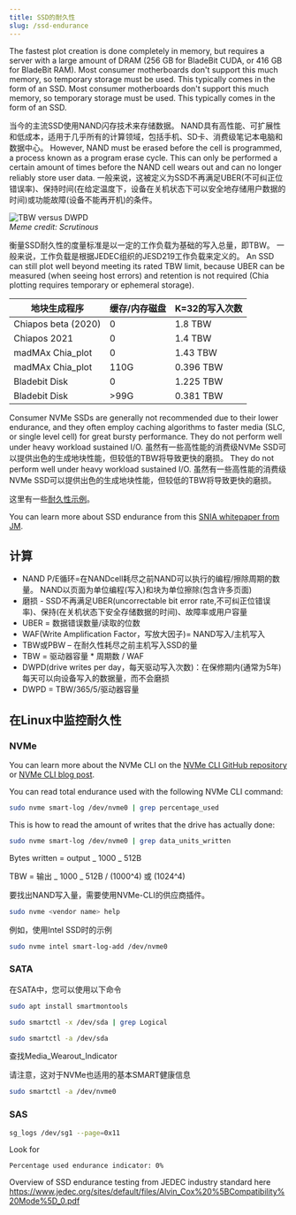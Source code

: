 ```yaml
---
title: SSD的耐久性
slug: /ssd-endurance
---
```


The fastest plot creation is done completely in memory, but requires a server with a large amount of DRAM (256 GB for BladeBit CUDA, or 416 GB for BladeBit RAM). Most consumer motherboards don't support this much memory, so temporary storage must be used. This typically comes in the form of an SSD. Most consumer motherboards don't support this much memory, so temporary storage must be used. This typically comes in the form of an SSD.

当今的主流SSD使用NAND闪存技术来存储数据。 NAND具有高性能、可扩展性和低成本，适用于几乎所有的计算领域，包括手机、SD卡、消费级笔记本电脑和数据中心。 However, NAND must be erased before the cell is programmed, a process known as a program erase cycle. This can only be performed a certain amount of times before the NAND cell wears out and can no longer reliably store user data. 一般来说，这被定义为SSD不再满足UBER(不可纠正位错误率)、保持时间(在给定温度下，设备在关机状态下可以安全地存储用户数据的时间)或功能故障(设备不能再开机)的条件。

<div style={{ textAlign: 'left' }}>
  <img src="/img/ssd-endurance/tbw_dwpd.png" alt="TBW versus DWPD" />
  <figcaption style={{ textAlign: 'left' }}>
    <em>Meme credit: Scrutinous</em>
  </figcaption>
</div>

衡量SSD耐久性的度量标准是以一定的工作负载为基础的写入总量，即TBW。 一般来说，工作负载是根据JEDEC组织的JESD219工作负载来定义的。 An SSD can still plot well beyond meeting its rated TBW limit, because UBER can be measured (when seeing host errors) and retention is not required (Chia plotting requires temporary or ephemeral storage).

| 地块生成程序        | 缓存/内存磁盘 | K=32的写入次数 |
| ------------------- | ------------- | -------------- |
| Chiapos beta (2020) | 0             | 1.8 TBW        |
| Chiapos 2021        | 0             | 1.4 TBW        |
| madMAx Chia_plot    | 0             | 1.43 TBW       |
| madMAx Chia_plot    | 110G          | 0.396 TBW      |
| Bladebit Disk       | 0             | 1.225 TBW      |
| Bladebit Disk       | \>99G         | 0.381 TBW      |

Consumer NVMe SSDs are generally not recommended due to their lower endurance, and they often employ caching algorithms to faster media (SLC, or single level cell) for great bursty performance. They do not perform well under heavy workload sustained I/O. 虽然有一些高性能的消费级NVMe SSD可以提供出色的生成地块性能，但较低的TBW将导致更快的磨损。 They do not perform well under heavy workload sustained I/O. 虽然有一些高性能的消费级NVMe SSD可以提供出色的生成地块性能，但较低的TBW将导致更快的磨损。

这里有一些[耐久性示例](https://docs.google.com/spreadsheets/d/1mNUYRWeJUaijEZXupwP5k6IuATZGj1FB/edit#gid=1857251151)。

You can learn more about SSD endurance from this [SNIA whitepaper from JM](https://www.snia.org/forums/cmsi/ssd-endurance).

## 计算

- NAND P/E循环=在NANDcell耗尽之前NAND可以执行的编程/擦除周期的数量。 NAND以页面为单位编程(写入)和块为单位擦除(包含许多页面)
- 磨损 - SSD不再满足UBER(uncorrectable bit error rate,不可纠正位错误率)、保持(在关机状态下安全存储数据的时间)、故障率或用户容量
- UBER = 数据错误数量/读取的位数
- WAF(Write Amplification Factor，写放大因子)= NAND写入/主机写入
- TBW或PBW – 在耐久性耗尽之前主机写入SSD的量
- TBW = 驱动器容量 \* 周期数 / WAF
- DWPD(drive writes per day，每天驱动写入次数)：在保修期内(通常为5年)每天可以向设备写入的数据量，而不会磨损
- DWPD = TBW/365/5/驱动器容量

## 在Linux中监控耐久性

### NVMe

You can learn more about the NVMe CLI on the [NVMe CLI GitHub repository](https://github.com/linux-nvme/nvme-cli) or [NVMe CLI blog post](https://nvmexpress.org/open-source-nvme-management-utility-nvme-command-line-interface-nvme-cli).

You can read total endurance used with the following NVMe CLI command:

```bash
sudo nvme smart-log /dev/nvme0 | grep percentage_used
```

This is how to read the amount of writes that the drive has actually done:

```bash
sudo nvme smart-log /dev/nvme0 | grep data_units_written
```

Bytes written = output _ 1000 _ 512B

TBW = 输出 _ 1000 _ 512B / (1000^4) 或 (1024^4)

要找出NAND写入量，需要使用NVMe-CLI的供应商插件。

```bash
sudo nvme <vendor name> help
```

例如，使用Intel SSD时的示例

```bash
sudo nvme intel smart-log-add /dev/nvme0
```

### SATA

在SATA中，您可以使用以下命令

```bash
sudo apt install smartmontools
```

```bash
sudo smartctl -x /dev/sda | grep Logical
```

```bash
sudo smartctl -a /dev/sda
```

查找Media_Wearout_Indicator

请注意，这对于NVMe也适用的基本SMART健康信息

```bash
sudo smartctl -a /dev/nvme0
```

### SAS

```bash
sg_logs /dev/sg1 --page=0x11
```

Look for

```
Percentage used endurance indicator: 0%
```

Overview of SSD endurance testing from JEDEC industry standard here https://www.jedec.org/sites/default/files/Alvin_Cox%20%5BCompatibility%20Mode%5D_0.pdf
